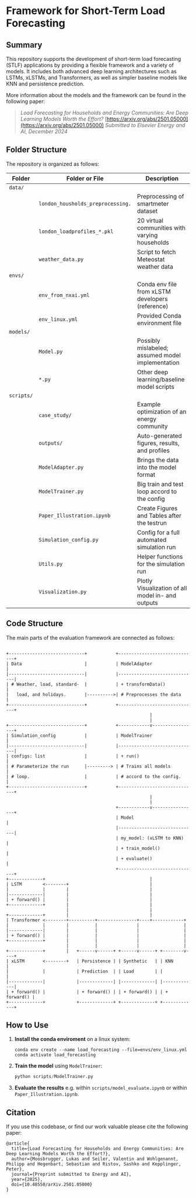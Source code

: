 # Framework for Short-Term Load Forecasting

## Summary

This repository supports the development of short-term load forecasting (STLF) applications by providing a flexible framework and a variety of models. It includes both advanced deep learning architectures such as LSTMs, xLSTMs, and Transformers, as well as simpler baseline models like KNN and persistence prediction.

More information about the models and the framework can be found in the following paper: 

>  *Load Forecasting for Households and Energy Communities: Are Deep Learning Models Worth the Effort?* [https://arxiv.org/abs/2501.05000](https://arxiv.org/abs/2501.05000) *Submitted to Elsevier Energy and AI, December 2024*


## Folder Structure

The repository is organized as follows:

| Folder           | Folder or File                      | Description                                        |
|------------------|-------------------------------------|----------------------------------------------------|
| `data/`          |                                     |                                                    |
|                  | `london_housholds_preprocessing.`   | Preprocessing of smartmeter dataset                |
|                  | `london_loadprofiles_*.pkl`         | 20 virtual communities with varying households     |
|                  | `weather_data.py`                   | Script to fetch Meteostat weather data             |
| `envs/`          |                                     |                                                    |
|                  | `env_from_nxai.yml`                 | Conda env file from xLSTM developers (reference)   |
|                  | `env_linux.yml`                     | Provided Conda environment file                    |
| `models/`        |                                     |                                                    |
|                  | `Model.py`                          | Possibly mislabeled; assumed model implementation  |
|                  | `*.py`                              | Other deep learning/baseline model scripts         |
| `scripts/`       |                                     |                                                    |
|                  | `case_study/`                       | Example optimization of an energy community        |
|                  | `outputs/`                          | Auto-generated figures, results, and profiles      |
|                  | `ModelAdapter.py`                   | Brings the data into the model format              |
|                  | `ModelTrainer.py`                   | Big train and test loop accord to the config       |
|                  | `Paper_Illustration.ipynb`          | Create Figures and Tables after the testrun        |
|                  | `Simulation_config.py`              | Config for a full automated simulation run         |
|                  | `Utils.py`                          | Helper functions for the simulation run            |
|                  | `Visualization.py`                  | Plotly Visualization of all model in- and outputs  |


## Code Structure

The main parts of the evaluation framework are connected as follows:

```

+-----------------------------+           +------------------------------+
| Data                        |           | ModelAdapter                 |
|-----------------------------|           |------------------------------|
| # Weather, load, standard-  |           | + transformData()            |
|   load, and holidays.       |---------->| # Preprocesses the data      |
+-----------------------------+           +------------------------------+
                                                       |
                                                       |
+-----------------------------+           +------------v-----------------+
| Simulation_config           |           | ModelTrainer                 |
|-----------------------------|           |------------------------------|
| configs: list               |           | + run()                      |
| # Parameterize the run      |---------> | # Trains all models          |
| # loop.                     |           | # accord to the config.      |
+-----------------------------+           +------------------------------+
                                                       |
                                                       |
                                          +------------v-----------------+
                                          | Model                        |
                                          |------------------------------|
                                          | my_model: (xLSTM to KNN)     |
                                          | + train_model()              |
                                          | + evaluate()                 |
                                          +------------------------------+
+-------------+                                        |
| LSTM        <--------+                               |
|             |        |                               |                 
|-------------|        |                               |                 
| + forward() |        |                               |                 
+-------------+        |                               |                 
                       |                               |                 
+-------------+        |                               |                 
| Transformer <--------+----------+---------------+----+------------+
|             |        |          |               |                 |
|-------------|        |          |               |                 |
| + forward() |        |          |               |                 |
+-------------+        |          |               |                 |
                       |          |               |                 |
+-------------+        |   +------v------+ +------v------+ +--------v----+
| xLSTM       <--------+   | Persistence | | Synthetic   | | KNN         |
|             |            | Prediction  | | Load        | |             |
|-------------|            |-------------| |-------------| |-------------|
| + forward() |            | + forward() | | + forward() | | + forward() |
+-------------+            +-------------+ +-------------+ +-------------+

```

<!-- ## Components: todo! -->

## How to Use

1. **Install the conda enviroment** on a linux system:
    ```
    conda env create --name load_forecasting --file=envs/env_linux.yml
    conda activate load_forecasting
    ```

2. **Train the model** using `ModelTrainer`:
    ```python
    python scripts/ModelTrainer.py
    ```

3. **Evaluate the results** e.g. within `scripts/model_evaluate.ipynb` or within `Paper_Illustration.ipynb`.

## Citation

If you use this codebase, or find our work valuable please cite the following paper:

```
@article{
  title={Load Forecasting for Households and Energy Communities: Are Deep Learning Models Worth the Effort?},
  author={Moosbrugger, Lukas and Seiler, Valentin and Wohlgenannt, Philipp and Hegenbart, Sebastian and Ristov, Sashko and Kepplinger, Peter},
  journal={Preprint submitted to Energy and AI},
  year={2025},
  doi={10.48550/arXiv.2501.05000}
}
```

